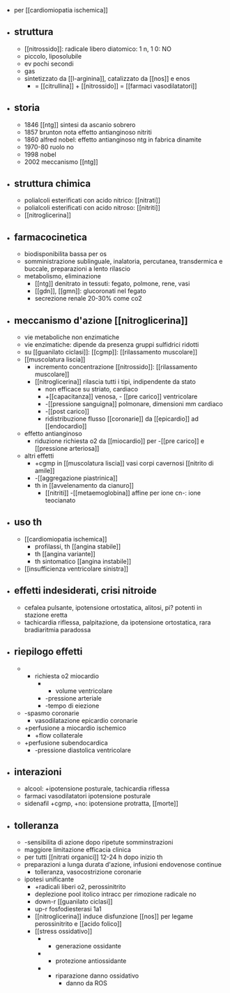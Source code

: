 - per [[cardiomiopatia ischemica]]
- ## struttura
	- [[nitrossido]]: radicale libero diatomico: 1 n, 1 0: NO
	- piccolo, liposolubile
	- ev pochi secondi
	- gas
	- sintetizzato da [[l-arginina]], catalizzato da [[nos]] e enos
		- = [[citrullina]] + [[nitrossido]] = [[farmaci vasodilatatori]]
- ## storia
	- 1846 [[ntg]] sintesi da ascanio sobrero
	- 1857 brunton nota effetto antianginoso nitriti
	- 1860 alfred nobel: effetto antianginoso ntg in fabrica dinamite
	- 1970-80 ruolo no
	- 1998 nobel
	- 2002 meccanismo [[ntg]]
- ## struttura chimica
	- polialcoli esterificati con acido nitrico: [[nitrati]]
	- polialcoli esterificati con acido nitroso: [[nitriti]]
	- [[nitroglicerina]]
- ## farmacocinetica
	- biodisponibilita bassa per os
	- somministrazione sublinguale, inalatoria, percutanea, transdermica e buccale, preparazioni a lento rilascio
	- metabolismo, eliminazione
		- [[ntg]] denitrato in tessuti: fegato, polmone, rene, vasi
		- [[gdn]], [[gmn]]: glucoronati nel fegato
		- secrezione renale 20-30% come co2
- ## meccanismo d'azione [[nitroglicerina]]
	- vie metaboliche non enzimatiche
	- vie enzimatiche: dipende da presenza gruppi sulfidrici ridotti
	- su [[guanilato ciclasi]]: [[cgmp]]: [[rilassamento muscolare]]
	- [[muscolatura liscia]]
		- incremento concentrazione [[nitrossido]]: [[rilassamento muscolare]]
		- [[nitroglicerina]] rilascia tutti i tipi, indipendente da stato
			- non efficace su striato, cardiaco
			- +[[capacitanza]] venosa, - [[pre carico]] ventricolare
			- -[[pressione sanguigna]] polmonare, dimensioni mm cardiaco
			- -[[post carico]]
			- ridistribuzione flusso [[coronarie]] da [[epicardio]] ad [[endocardio]]
	- effetto antianginoso
		- riduzione richiesta o2 da [[miocardio]] per -[[pre carico]] e [[pressione arteriosa]]
	- altri effetti
		- +cgmp in [[muscolatura liscia]] vasi corpi cavernosi [[nitrito di amile]]
		- -[[aggregazione piastrinica]]
		- th in [[avvelenamento da cianuro]]
			- [[nitriti]] -[[metaemoglobina]] affine per ione cn-: ione teocianato
 - ## uso th
	- [[cardiomiopatia ischemica]]
		- profilassi, th [[angina stabile]]
		- th [[angina variante]]
		- th sintomatico [[angina instabile]]
	- [[insufficienza ventricolare sinistra]]
- ## effetti indesiderati, crisi nitroide
	- cefalea pulsante, ipotensione ortostatica, alitosi, pi? potenti in stazione eretta
	- tachicardia riflessa, palpitazione, da ipotensione ortostatica, rara bradiaritmia paradossa
- ## riepilogo effetti
	- - richiesta o2 miocardio
		- - volume ventricolare
		- -pressione arteriale
		- -tempo di eiezione
	- -spasmo coronarie
		- vasodilatazione epicardio coronarie
	- +perfusione a miocardio ischemico
		- +flow collaterale
	- +perfusione subendocardica
		- -pressione diastolica ventricolare
- ## interazioni
	- alcool: +ipotensione posturale, tachicardia riflessa
	- farmaci vasodilatatori ipotensione posturale
	- sidenafil +cgmp, +no: ipotensione protratta, [[morte]]
- ## tolleranza
	- -sensibilita di azione dopo ripetute somminstrazioni
	- maggiore limitazione efficacia clinica
	- per tutti [[nitrati organici]] 12-24 h dopo inizio th
	- preparazioni a lunga durata d'azione, infusioni endovenose continue
		- tolleranza, vasocostrizione coronarie
	- ipotesi unificante
		- +radicali liberi o2, perossinitrito
		- deplezione pool itolico intracc per rimozione radicale no
		- down-r [[guanilato ciclasi]]
		- up-r fosfodiesterasi 1a1
		- [[nitroglicerina]] induce disfunzione [[nos]] per legame perossinitrito e [[acido folico]]
		- [[stress ossidativo]]
			- + generazione ossidante
			- - protezione antiossidante
			- - riparazione danno ossidativo
				- danno da ROS